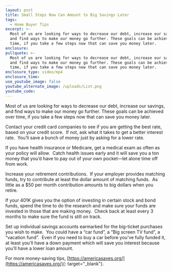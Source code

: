 ```yaml
---
layout: post
title: Small Steps Now Can Amount to Big Savings Later
tags:
  - Home Buyer Tips
excerpt: >-
  Most of us are looking for ways to decrease our debt, increase our savings,
  and find ways to make our money go further. These goals can be achieved over
  time, if you take a few steps now that can save you money later.
enclosure:
pullquote: >-
  Most of us are looking for ways to decrease our debt, increase our savings,
  and find ways to make our money go further. These goals can be achieved over
  time, if you take a few steps now that can save you money later.
enclosure_type: video/mp4
enclosure_time:
use_youtube_image: false
youtube_alternate_image: /uploads/List.png
youtube_code:
---
```


Most of us are looking for ways to decrease our debt, increase our savings, and find ways to make our money go further. These goals can be achieved over time, if you take a few steps now that can save you money later.

Contact your credit card companies to see if you are getting the best rate, based on your credit score.  If not, ask what it takes to get a better interest rate.  You’ll save a bunch of money just by asking for a lower rate.

If you have health insurance or Medicare, get a medical exam as often as your policy will allow.  Catch health issues early and it will save you a ton money that you’d have to pay out of your own pocket—let alone time off from work.

Increase your retirement contributions.  If your employer provides matching funds, try to contribute at least the dollar amount of matching funds.  As little as a $50 per month contribution amounts to big dollars when you retire.

If your 401K gives you the option of investing in certain stock and bond funds, spend the time to do the research and make sure your funds are invested in those that are making money.  Check back at least every 3 months to make sure the fund is still on track.

Set up individual savings accounts earmarked for the big-ticket purchases you wish to make.  You could have a “car fund”, a “Big screen TV fund”, a “vacation fund”.  Even if you need to buy a car before you’ve fully funded it, at least you’ll have a down payment which will save you interest because you’ll have a lower loan amount.  

For more money-saving tips, [https://americasaves.org/](https://americasaves.org/){: target="_blank"}.